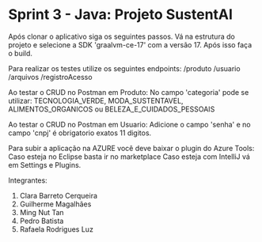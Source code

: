 # Sprint 3 - Java: Projeto SustentAI

Após clonar o aplicativo siga os seguintes passos.
Vá na estrutura do projeto e selecione a SDK 'graalvm-ce-17' com a versão 17. Após isso faça o build. 

Para realizar os testes utilize os seguintes endpoints:
/produto
/usuario
/arquivos
/registroAcesso

Ao testar o CRUD no Postman em Produto:
No campo 'categoria' pode se utilizar: TECNOLOGIA_VERDE, MODA_SUSTENTAVEL, ALIMENTOS_ORGANICOS ou BELEZA_E_CUIDADOS_PESSOAIS

Ao testar o CRUD no Postman em Usuario:
Adicione o campo 'senha' e no campo 'cnpj' é obrigatorio exatos 11 digitos.

Para subir a aplicação na AZURE você deve baixar o plugin do Azure Tools:
Caso esteja no Eclipse basta ir no marketplace
Caso esteja com IntelliJ vá em Settings e Plugins.

Integrantes:
1. Clara Barreto Cerqueira
2. Guilherme Magalhães
3. Ming Nut Tan
4. Pedro Batista
5. Rafaela Rodrigues Luz

